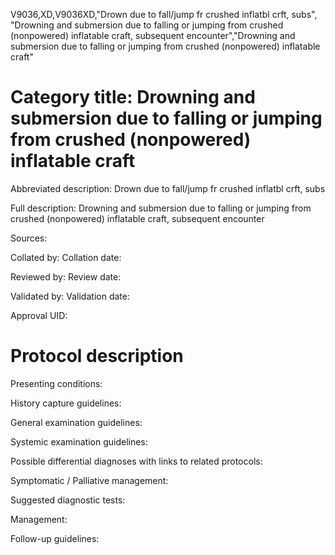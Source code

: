 V9036,XD,V9036XD,"Drown due to fall/jump fr crushed inflatbl crft, subs", "Drowning and submersion due to falling or jumping from crushed (nonpowered) inflatable craft, subsequent encounter","Drowning and submersion due to falling or jumping from crushed (nonpowered) inflatable craft"
# Category title: Drowning and submersion due to falling or jumping from crushed (nonpowered) inflatable craft

Abbreviated description: Drown due to fall/jump fr crushed inflatbl crft, subs

Full description: Drowning and submersion due to falling or jumping from crushed (nonpowered) inflatable craft, subsequent encounter

Sources:

Collated by:
Collation date:

Reviewed by:
Review date:

Validated by:
Validation date:

Approval UID:

# Protocol description

Presenting conditions:

History capture guidelines:

General examination guidelines:

Systemic examination guidelines:

Possible differential diagnoses with links to related protocols:

Symptomatic / Palliative management:

Suggested diagnostic tests:

Management:

Follow-up guidelines:
